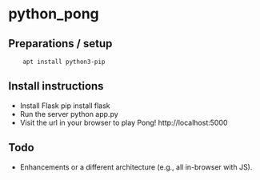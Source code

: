 # python_pong


## Preparations / setup
        apt install python3-pip
        
## Install instructions
* Install Flask
	pip install flask
* Run the server
	python app.py
* Visit the url in your browser to play Pong!
	http://localhost:5000 


## Todo
* Enhancements or a different architecture (e.g., all in-browser with JS).
